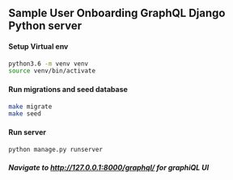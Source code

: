 ## Sample User Onboarding GraphQL Django Python server

#### Setup Virtual env
```bash 
python3.6 -m venv venv
source venv/bin/activate
```

#### Run migrations and seed database
```bash
make migrate
make seed
```

#### Run server
```bash
python manage.py runserver
```

##### Navigate to http://127.0.0.1:8000/graphql/ for graphiQL UI